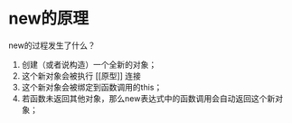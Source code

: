 # new的原理

new的过程发生了什么？

1. 创建（或者说构造）一个全新的对象；
2. 这个新对象会被执行 [[原型]] 连接
3. 这个新对象会被绑定到函数调用的this；
4. 若函数未返回其他对象，那么new表达式中的函数调用会自动返回这个新对象；